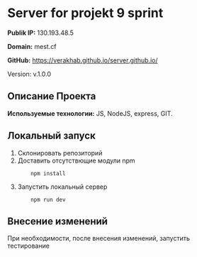 # Server for projekt 9 sprint

__Publik IP:__ 130.193.48.5

__Domain:__ mest.cf

__GitHub:__ https://verakhab.github.io/server.github.io/

Version: v.1.0.0

## Описание Проекта
__Используемые технологии:__ JS, NodeJS, express, GIT.

## Локальный запуск
1. Склонировать репозиторий
2. Доставить отсутствющие модули npm
    ```
        npm install
    ```
3. Запустить локальный сервер
    ```
        npm run dev
    ```
## Внесение изменений
При необходимости, после внесения изменений, запустить тестирование
```
